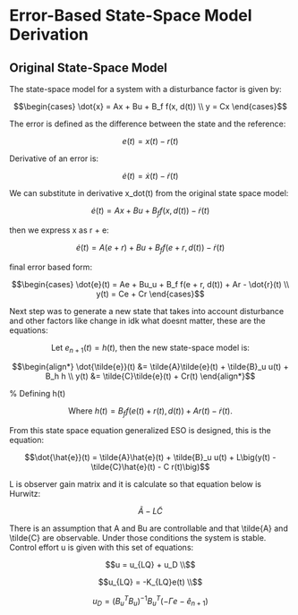 # Error-Based State-Space Model Derivation

## Original State-Space Model

The state-space model for a system with a disturbance factor is given by:

```math
\begin{cases}
\dot{x} = Ax + Bu + B_f f(x, d(t)) \\
y = Cx
\end{cases}
```
The error is defined as the difference between the state and the reference:

```math
e(t) = x(t) - r(t)
```
Derivative of an error is:

```math
\dot{e}(t) = \dot{x}(t) - \dot{r}(t)
```
We can substitute in derivative x_dot(t) from the original state space model:
```math
\dot{e}(t) = Ax + Bu + B_f f(x, d(t)) - \dot{r}(t)
```
then we express x as r + e:
```math
\dot{e}(t) = A(e + r) + Bu + B_f f(e + r, d(t)) - \dot{r}(t)
```
final error based form:
```math
\begin{cases}
\dot{e}(t) = Ae + Bu_u + B_f f(e + r, d(t)) + Ar - \dot{r}(t) \\
y(t) = Ce + Cr
\end{cases}
```
Next step was to generate a new state that takes into account disturbance and other factors like change in idk what doesnt matter, these are the equations: 
```math
\text{Let } e_{n+1}(t) = h(t) \text{, then the new state-space model is:}
```
```math
\begin{align*}
\dot{\tilde{e}}(t) &= \tilde{A}\tilde{e}(t) + \tilde{B}_u u(t) + B_h h \\
y(t) &= \tilde{C}\tilde{e}(t) + Cr(t)
\end{align*}
```
% Defining h(t)
```math
\text{Where } h(t) = B_f f(e(t) + r(t), d(t)) + Ar(t) - \dot{r}(t) \text{.}
```
From this state space equation generalized ESO is designed, this is the equation: 
```math
\dot{\hat{e}}(t) = \tilde{A}\hat{e}(t) + \tilde{B}_u u(t) + L\big(y(t) - \tilde{C}\hat{e}(t) - C r(t)\big)
```
L is observer gain matrix and it is calculate so that equation below is Hurwitz:
```math
\tilde{A} - L \tilde{C}
```
There is an assumption that A and Bu are controllable and that \tilde{A} and \tilde{C} are observable. Under those conditions the system is stable. Control effort u is given with this set of equations:
```math
u = u_{LQ} + u_D \\
```
```math
u_{LQ} = -K_{LQ}e(t) \\
```
```math
u_D = (B_u^T B_u)^{-1} B_u^T (-\Gamma e - \hat{e}_{n+1})
```

